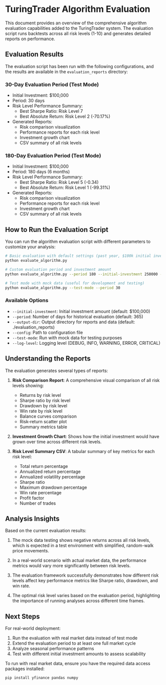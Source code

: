 # TuringTrader Algorithm Evaluation

This document provides an overview of the comprehensive algorithm evaluation capabilities added to the TuringTrader system. The evaluation script runs backtests across all risk levels (1-10) and generates detailed reports on performance.

## Evaluation Results

The evaluation script has been run with the following configurations, and the results are available in the `evaluation_reports` directory:

### 30-Day Evaluation Period (Test Mode)

- Initial Investment: $100,000
- Period: 30 days
- Risk Level Performance Summary:
  - Best Sharpe Ratio: Risk Level 7
  - Best Absolute Return: Risk Level 2 (-70.17%)
- Generated Reports:
  - Risk comparison visualization
  - Performance reports for each risk level
  - Investment growth chart
  - CSV summary of all risk levels

### 180-Day Evaluation Period (Test Mode)

- Initial Investment: $100,000
- Period: 180 days (6 months)
- Risk Level Performance Summary:
  - Best Sharpe Ratio: Risk Level 5 (-0.34)
  - Best Absolute Return: Risk Level 1 (-99.31%)
- Generated Reports:
  - Risk comparison visualization
  - Performance reports for each risk level
  - Investment growth chart
  - CSV summary of all risk levels

## How to Run the Evaluation Script

You can run the algorithm evaluation script with different parameters to customize your analysis:

```bash
# Basic evaluation with default settings (past year, $100k initial investment)
python evaluate_algorithm.py

# Custom evaluation period and investment amount
python evaluate_algorithm.py --period 180 --initial-investment 250000 --output-dir ./my_evaluation

# Test mode with mock data (useful for development and testing)
python evaluate_algorithm.py --test-mode --period 30
```

### Available Options

- `--initial-investment`: Initial investment amount (default: $100,000)
- `--period`: Number of days for historical evaluation (default: 365)
- `--output-dir`: Output directory for reports and data (default: ./evaluation_reports)
- `--config`: Path to configuration file
- `--test-mode`: Run with mock data for testing purposes
- `--log-level`: Logging level (DEBUG, INFO, WARNING, ERROR, CRITICAL)

## Understanding the Reports

The evaluation generates several types of reports:

1. **Risk Comparison Report**: A comprehensive visual comparison of all risk levels showing:
   - Returns by risk level
   - Sharpe ratio by risk level
   - Drawdown by risk level
   - Win rate by risk level
   - Balance curves comparison
   - Risk-return scatter plot
   - Summary metrics table

2. **Investment Growth Chart**: Shows how the initial investment would have grown over time across different risk levels.

3. **Risk Level Summary CSV**: A tabular summary of key metrics for each risk level:
   - Total return percentage
   - Annualized return percentage
   - Annualized volatility percentage
   - Sharpe ratio
   - Maximum drawdown percentage
   - Win rate percentage
   - Profit factor
   - Number of trades

## Analysis Insights

Based on the current evaluation results:

1. The mock data testing shows negative returns across all risk levels, which is expected in a test environment with simplified, random-walk price movements.

2. In a real-world scenario with actual market data, the performance metrics would vary more significantly between risk levels.

3. The evaluation framework successfully demonstrates how different risk levels affect key performance metrics like Sharpe ratio, drawdown, and win rate.

4. The optimal risk level varies based on the evaluation period, highlighting the importance of running analyses across different time frames.

## Next Steps

For real-world deployment:

1. Run the evaluation with real market data instead of test mode
2. Extend the evaluation period to at least one full market cycle
3. Analyze seasonal performance patterns
4. Test with different initial investment amounts to assess scalability

To run with real market data, ensure you have the required data access packages installed:
```bash
pip install yfinance pandas numpy
```